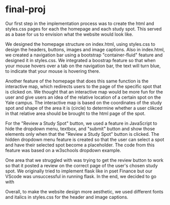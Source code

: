 # final-proj

Our first step in the implementation process was to create the html and styles.css pages for each the homepage and each study spot. This served as a base for us to envision what the website would look like. 

We designed the homepage structure on index.html, using styles.css to design the headers, buttons, images and image captions. Also in index.html, we created a navigation bar using a bootstrap "container-fluid" feature and designed it in styles.css. We integrated a boostrap feature so that when your mouse hovers over a tab on the navigation bar, the text will turn blue, to indicate that your mouse is hovering there.

Another feature of the homepage that does this same function is the interactive map, which redirects users to the page of the specific spot that is clicked on. We thought that an interactive map would be more fun for the user and give users an idea of the relative location of a certain spot on the Yale campus. The interactive map is based on the coordinates of the study spot and shape of the area it is (circle) to determine whether a user clikced in that relative area should be brought to the html page of the spot. 

For the "Review a Study Spot" button, we used a feature in JavaScript to hide the dropdown menu, textbox, and "submit" button and show those elements only when that the "Review a Study Spot" button is clicked. The hidden dropdown menu feature is created so that the user can select a spot and have their selected spot become a placeholder. The code from this feature was based on a w3schools dropdown example. 

One area that we struggled with was trying to get the review button to work so that it posted a review on the correct page of the user's chosen study spot. We originally tried to implement flask like in pset Finance but our VScode was unsuccessful in running flask. 
In the end, we decided to go with

Overall, to make the website design more aesthetic, we used different fonts and italics in styles.css for the header and image captions. 


